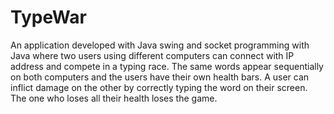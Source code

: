 # TypeWar
An application developed with Java swing and socket programming with Java where two users using different computers can connect with IP address and compete in a typing race. The same words appear sequentially on both computers and the users have their own health bars. A user can inflict damage on the other by correctly typing the word on their screen. The one who loses all their health loses the game.
